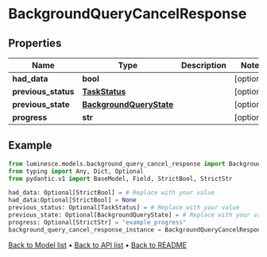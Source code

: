 # BackgroundQueryCancelResponse

## Properties
Name | Type | Description | Notes
------------ | ------------- | ------------- | -------------
**had_data** | **bool** |  | [optional] 
**previous_status** | [**TaskStatus**](TaskStatus.md) |  | [optional] 
**previous_state** | [**BackgroundQueryState**](BackgroundQueryState.md) |  | [optional] 
**progress** | **str** |  | [optional] 
## Example

```python
from luminesce.models.background_query_cancel_response import BackgroundQueryCancelResponse
from typing import Any, Dict, Optional
from pydantic.v1 import BaseModel, Field, StrictBool, StrictStr

had_data: Optional[StrictBool] = # Replace with your value
had_data:Optional[StrictBool] = None
previous_status: Optional[TaskStatus] = # Replace with your value
previous_state: Optional[BackgroundQueryState] = # Replace with your value
progress: Optional[StrictStr] = "example_progress"
background_query_cancel_response_instance = BackgroundQueryCancelResponse(had_data=had_data, previous_status=previous_status, previous_state=previous_state, progress=progress)

```

[Back to Model list](../README.md#documentation-for-models) &#8226; [Back to API list](../README.md#documentation-for-api-endpoints) &#8226; [Back to README](../README.md)

